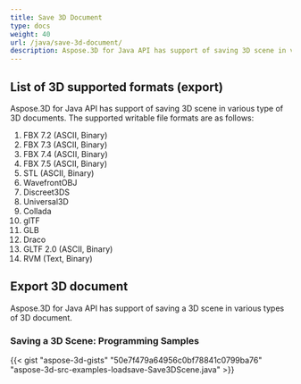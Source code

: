 ```yaml
---
title: Save 3D Document
type: docs
weight: 40
url: /java/save-3d-document/
description: Aspose.3D for Java API has support of saving 3D scene in various type of 3D documents.
---
```


## **List of 3D supported formats (export)**
Aspose.3D for Java API has support of saving 3D scene in various type of 3D documents. The supported writable file formats are as follows:

1. FBX 7.2 (ASCII, Binary)
1. FBX 7.3 (ASCII, Binary)
1. FBX 7.4 (ASCII, Binary)
1. FBX 7.5 (ASCII, Binary)
1. STL (ASCII, Binary)
1. WavefrontOBJ
1. Discreet3DS
1. Universal3D
1. Collada
1. glTF
1. GLB
1. Draco
1. GLTF 2.0 (ASCII, Binary)
1. RVM (Text, Binary)
## **Export 3D document**
Aspose.3D for Java API has support of saving a 3D scene in various types of 3D document.
### **Saving a 3D Scene: Programming Samples**
{{< gist "aspose-3d-gists" "50e7f479a64956c0bf78841c0799ba76" "aspose-3d-src-examples-loadsave-Save3DScene.java" >}}
